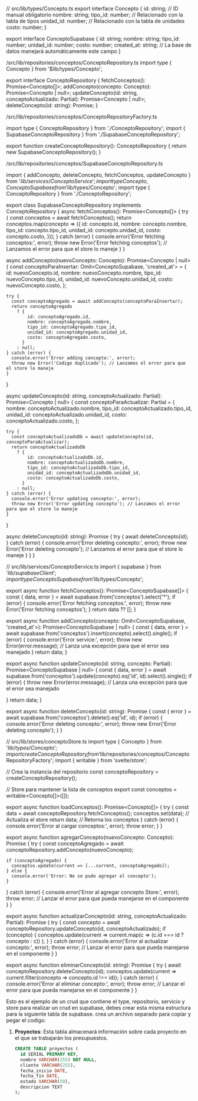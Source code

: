 
// src/lib/types/Concepto.ts
export interface Concepto {
  id: string;               // ID manual obligatorio
  nombre: string;
  tipo_id: number;          // Relacionado con la tabla de tipos
  unidad_id: number;        // Relacionado con la tabla de unidades
  costo: number;
}

export interface ConceptoSupabase {
  id: string;
  nombre: string;
  tipo_id: number;
  unidad_id: number;
  costo: number;
  created_at: string;       // La base de datos manejará automáticamente este campo
}

/src/lib/repositories/conceptos/ConceptoRepository.ts
import type { Concepto } from '$lib/types/Concepto';

export interface ConceptoRepository {
  fetchConceptos(): Promise<Concepto[]>;
  addConcepto(concepto: Concepto): Promise<Concepto | null>;
  updateConcepto(id: string, conceptoActualizado: Partial<Concepto>): Promise<Concepto | null>;
  deleteConcepto(id: string): Promise<void>;
}

/src/lib/repositories/conceptos/ConceptoRepositoryFactory.ts

import type { ConceptoRepository } from './ConceptoRepository';
import { SupabaseConceptoRepository } from './SupabaseConceptoRepository';

export function createConceptoRepository(): ConceptoRepository {
  return new SupabaseConceptoRepository();
}

/src/lib/repositories/conceptos/SupabaseConceptoRepository.ts

import { addConcepto, deleteConcepto, fetchConceptos, updateConcepto } from '$lib/services/ConceptoService';
import type { Concepto, ConceptoSupabase } from '$lib/types/Concepto';
import type { ConceptoRepository } from './ConceptoRepository';

export class SupabaseConceptoRepository implements ConceptoRepository {
  async fetchConceptos(): Promise<Concepto[]> {
    try {
      const conceptos = await fetchConceptos();
      return conceptos.map(concepto => ({
        id: concepto.id,
        nombre: concepto.nombre,
        tipo_id: concepto.tipo_id,
        unidad_id: concepto.unidad_id,
        costo: concepto.costo,
      }));
    } catch (error) {
      console.error('Error fetching conceptos:', error);
      throw new Error('Error fetching conceptos'); // Lanzamos el error para que el store lo maneje
    }
  }

  async addConcepto(nuevoConcepto: Concepto): Promise<Concepto | null> {
    const conceptoParaInsertar: Omit<ConceptoSupabase, 'created_at'> = {
      id: nuevoConcepto.id,
      nombre: nuevoConcepto.nombre,
      tipo_id: nuevoConcepto.tipo_id,
      unidad_id: nuevoConcepto.unidad_id,
      costo: nuevoConcepto.costo,
    };

    try {
      const conceptoAgregado = await addConcepto(conceptoParaInsertar);
      return conceptoAgregado
        ? {
            id: conceptoAgregado.id,
            nombre: conceptoAgregado.nombre,
            tipo_id: conceptoAgregado.tipo_id,
            unidad_id: conceptoAgregado.unidad_id,
            costo: conceptoAgregado.costo,
          }
        : null;
    } catch (error) {
      console.error('Error adding concepto:', error);
      throw new Error('Codigo duplicado'); // Lanzamos el error para que el store lo maneje
    }
  }

  async updateConcepto(id: string, conceptoActualizado: Partial<Concepto>): Promise<Concepto | null> {
    const conceptoParaActualizar: Partial<ConceptoSupabase> = {
      nombre: conceptoActualizado.nombre,
      tipo_id: conceptoActualizado.tipo_id,
      unidad_id: conceptoActualizado.unidad_id,
      costo: conceptoActualizado.costo,
    };

    try {
      const conceptoActualizadoDb = await updateConcepto(id, conceptoParaActualizar);
      return conceptoActualizadoDb
        ? {
            id: conceptoActualizadoDb.id,
            nombre: conceptoActualizadoDb.nombre,
            tipo_id: conceptoActualizadoDb.tipo_id,
            unidad_id: conceptoActualizadoDb.unidad_id,
            costo: conceptoActualizadoDb.costo,
          }
        : null;
    } catch (error) {
      console.error('Error updating concepto:', error);
      throw new Error('Error updating concepto'); // Lanzamos el error para que el store lo maneje
    }
  }

  async deleteConcepto(id: string): Promise<void> {
    try {
      await deleteConcepto(id);
    } catch (error) {
      console.error('Error deleting concepto:', error);
      throw new Error('Error deleting concepto'); // Lanzamos el error para que el store lo maneje
    }
  }
}

// src/lib/services/ConceptoService.ts
import { supabase } from '$lib/supabaseClient';
import type { ConceptoSupabase } from '$lib/types/Concepto';

export async function fetchConceptos(): Promise<ConceptoSupabase[]> {
  const { data, error } = await supabase.from('conceptos').select('*');
  if (error) {
    console.error('Error fetching conceptos:', error);
    throw new Error('Error fetching conceptos');
  }
  return data ?? [];
}

export async function addConcepto(concepto: Omit<ConceptoSupabase, 'created_at'>): Promise<ConceptoSupabase | null> {
  const { data, error } = await supabase.from('conceptos').insert(concepto).select().single();
  if (error) {
    console.error('Error service:', error);
    throw new Error(error.message); // Lanza una excepción para que el error sea manejado
  }
  return data;
}


export async function updateConcepto(id: string, concepto: Partial<ConceptoSupabase>): Promise<ConceptoSupabase | null> {
  const { data, error } = await supabase.from('conceptos').update(concepto).eq('id', id).select().single();
  if (error) {
    throw new Error(error.message); // Lanza una excepción para que el error sea manejado

  }
  return data;
}

export async function deleteConcepto(id: string): Promise<void> {
  const { error } = await supabase.from('conceptos').delete().eq('id', id);
  if (error) {
    console.error('Error deleting concepto:', error);
    throw new Error('Error deleting concepto');
  }
}

// src/lib/stores/conceptoStore.ts
import type { Concepto } from '$lib/types/Concepto';
import { createConceptoRepository } from '$lib/repositories/conceptos/ConceptoRepositoryFactory';
import { writable } from 'svelte/store';

// Crea la instancia del repositorio
const conceptoRepository = createConceptoRepository();

// Store para mantener la lista de conceptos
export const conceptos = writable<Concepto[]>([]);


export async function loadConceptos(): Promise<Concepto[]> {
  try {
    const data = await conceptoRepository.fetchConceptos();
    conceptos.set(data); // Actualiza el store
    return data; // Retorna los conceptos
  } catch (error) {
    console.error('Error al cargar conceptos:', error);
    throw error;
  }
}

export async function agregarConcepto(nuevoConcepto: Concepto): Promise<void> {
  try {
    const conceptoAgregado = await conceptoRepository.addConcepto(nuevoConcepto);
   
    if (conceptoAgregado) {
      conceptos.update(current => [...current, conceptoAgregado]);
    } else {
      console.error('Error: No se pudo agregar el concepto');
    }
  } catch (error) {
    console.error('Error al agregar concepto Store:', error);
    throw error; // Lanzar el error para que pueda manejarse en el componente
  }
}

export async function actualizarConcepto(id: string, conceptoActualizado: Partial<Concepto>): Promise<void> {
  try {
    const concepto = await conceptoRepository.updateConcepto(id, conceptoActualizado);
    if (concepto) {
      conceptos.update(current =>
        current.map(c => (c.id === id ? concepto : c))
      );
    }
  } catch (error) {
    console.error('Error al actualizar concepto:', error);
    throw error; // Lanzar el error para que pueda manejarse en el componente
  }
}

export async function eliminarConcepto(id: string): Promise<void> {
  try {
    await conceptoRepository.deleteConcepto(id);
    conceptos.update(current => current.filter(concepto => concepto.id !== id));
  } catch (error) {
    console.error('Error al eliminar concepto:', error);
    throw error; // Lanzar el error para que pueda manejarse en el componente
  }
}

Esto es el ejemplo de un crud que contiene el type, repositorio, servicio y store para realizar un crud en supabase, debes crear esta misma estructura para la siguiente tabla de supabase.
crea un archivo separado para copiar y pegar el codigo:

1. **Proyectos**: 
   Esta tabla almacenará información sobre cada proyecto en el que se trabajarán los presupuestos.

   ```sql
   CREATE TABLE proyectos (
     id SERIAL PRIMARY KEY,
     nombre VARCHAR(255) NOT NULL,
     cliente VARCHAR(255),
     fecha_inicio DATE,
     fecha_fin DATE,
     estado VARCHAR(50),
     descripcion TEXT
   );
   ```